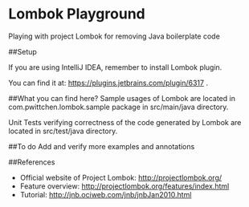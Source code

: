 Lombok Playground
================

Playing with project Lombok for removing Java boilerplate code

##Setup

If you are using IntelliJ IDEA, remember to install Lombok plugin.

You can find it at: https://plugins.jetbrains.com/plugin/6317 .

##What you can find here?
Sample usages of Lombok are located in com.pwittchen.lombok.sample package in src/main/java directory.

Unit Tests verifying correctness of the code generated by Lombok are located in src/test/java directory.

##To do
Add and verify more examples and annotations

##References

- Official website of Project Lombok: http://projectlombok.org/
- Feature overview: http://projectlombok.org/features/index.html
- Tutorial: http://jnb.ociweb.com/jnb/jnbJan2010.html